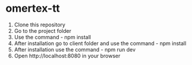 # omertex-tt

1. Clone this repository
2. Go to the project folder
3. Use the command - npm install
4. After installation go to client folder and use the command - npm install
5. After installation use the command - npm run dev
6. Open http://localhost:8080 in your browser
